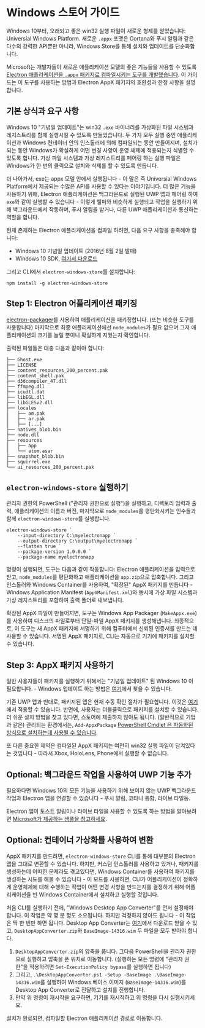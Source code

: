 # Windows 스토어 가이드

Windows 10부터, 오래되고 좋은 win32 실행 파일이 새로운 형제를 얻었습니다: Universial
Windows Platform. 새로운 `.appx` 포맷은 Cortana와 푸시 알림과 같은 다수의 강력한
API뿐만 아니라, Windows Store를 통해 설치와 업데이트를 단순화합니다.

Microsoft는 개발자들이 새로운 애플리케이션 모델의 좋은 기능들을 사용할 수 있도록
[Electron 애플리케이션을 `.appx` 패키지로 컴파일시키는 도구를 개발했습니다][electron-windows-store].
이 가이드는 이 도구를 사용하는 방법과 Electron AppX 패키지의 호환성과 한정 사항을
설명합니다.

## 기본 상식과 요구 사항

Windows 10 "기념일 업데이트"는 win32 `.exe` 바이너리를 가상화된 파일 시스템과
레지스트리를 함께 실행시킬 수 있도록 만들었습니다. 두 가지 모두 실행 중인
애플리케이션과 Windows 컨테이너 안의 인스톨러에 의해 컴파일되는 동안 만들어지며,
설치가 되는 동안 Windows가 확실하게 어떤 변경 사항이 운영 체제에 적용되는지 식별할 수
있도록 합니다. 가상 파일 시스템과 가상 레지스트리를 페어링 하는 실행 파일은 Windows가
한 번의 클릭으로 설치와 삭제를 할 수 있도록 만듭니다.

더 나아가서, exe는 appx 모델 안에서 실행됩니다 - 이 말은 즉 Universial Windows
Platform에서 제공되는 수많은 API를 사용할 수 있다는 이야기입니다. 더 많은 기능을
사용하기 위해, Electron 애플리케이션은 백그라운드로 실행된 UWP 앱과 페어링 하여
`exe`와 같이 실행할 수 있습니다 - 이렇게 헬퍼와 비슷하게 실행되고 작업을 실행하기 위해
백그라운드에서 작동하며, 푸시 알림을 받거나, 다른 UWP 애플리케이션과 통신하는 역할을
합니다.

현재 존재하는 Electron 애플리케이션을 컴파일 하려면, 다음 요구 사항을 충족해야 합니다:


* Windows 10 기념일 업데이트 (2016년 8월 2일 발매)
* Windows 10 SDK, [여기서 다운로드][windows-sdk]

그리고 CLI에서 `electron-windows-store`를 설치합니다:

```
npm install -g electron-windows-store
```

## Step 1: Electron 어플리케이션 패키징

[electron-packager](https://github.com/electron-userland/electron-packager)를
사용하여 애플리케이션을 패키징합니다. (또는 비슷한 도구를 사용합니다) 마지막으로 최종
애플리케이션에선 `node_modules`가 필요 없으며 그저 애플리케이션의 크기를 늘릴 뿐이니
확실하게 지웠는지 확인합니다.

출력된 파일들은 대충 다음과 같아야 합니다:

```
├── Ghost.exe
├── LICENSE
├── content_resources_200_percent.pak
├── content_shell.pak
├── d3dcompiler_47.dll
├── ffmpeg.dll
├── icudtl.dat
├── libEGL.dll
├── libGLESv2.dll
├── locales
│   ├── am.pak
│   ├── ar.pak
│   ├── [...]
├── natives_blob.bin
├── node.dll
├── resources
│   ├── app
│   └── atom.asar
├── snapshot_blob.bin
├── squirrel.exe
└── ui_resources_200_percent.pak
```

## `electron-windows-store` 실행하기

관리자 권한의 PowerShell ("관리자 권한으로 실행")을 실행하고, 디렉토리 입력과 출력,
애플리케이션의 이름과 버전, 마지막으로 `node_modules`를 평탄화시키는 인수들과 함께
`electron-windows-store`를 실행합니다.

```
electron-windows-store `
    --input-directory C:\myelectronapp `
    --output-directory C:\output\myelectronapp `
    --flatten true `
    --package-version 1.0.0.0 `
    --package-name myelectronapp
```

명령이 실행되면, 도구는 다음과 같이 작동합니다: Electron 애플리케이션을 입력으로 받고,
`node_modules`를 평탄화하고 애플리케이션을 `app.zip`으로 압축합니다. 그리고
인스톨러와 Windows Container를 사용하여, "확장된" AppX 패키지를 만듭니다 -
Windows Application Manifest (`AppXManifest.xml`)와 동시에 가상 파일 시스템과 가상
레지스트리를 포함하여 출력 폴더로 내보냅니다.

확장된 AppX 파일이 만들어지면, 도구는 Windows App Packager (`MakeAppx.exe`)를
사용하여 디스크의 파일로부터 단일-파일 AppX 패키지를 생성해냅니다. 최종적으로, 이
도구는 새 AppX 패키지에 서명하기 위해 컴퓨터에서 신뢰된 인증서를 만드는 데 사용할 수
있습니다. 서명된 AppX 패키지로, CLI는 자동으로 기기에 패키지를 설치할 수 있습니다.

## Step 3: AppX 패키지 사용하기

일반 사용자들이 패키지를 실행하기 위해서는 "기념일 업데이트" 된 Windows 10 이
필요합니다. - Windows 업데이트 하는 방법은 [여기][how-to-update]에서 찾을 수
있습니다.

기존 UWP 앱과 반대로, 패키지된 앱은 현재 수동 확인 절차가 필요합니다. 이것은
[여기][centennial-campaigns]에서 적용할 수 있습니다. 반면에, 사용자는
더블클릭으로 패키지를 설치할 수 있습니다. 더 쉬운 설치 방법을 찾고 있다면,
스토어에 제출하지 않아도 됩니다. (일반적으로 기업과 같은) 관리되는 환경에서는,
`Add-AppxPackage` [PowerShell Cmdlet 은 자동화된 방식으로 설치하는데 사용될 수
있습니다][add-appxpackage].

또 다른 중요한 제약은 컴파일된 AppX 패키지는 여전히 win32 실행 파일이 담겨있다는
것입니다 - 따라서 Xbox, HoloLens, Phone에서 실행할 수 없습니다.

## Optional: 백그라운드 작업을 사용하여 UWP 기능 추가

필요하다면 Windows 10의 모든 기능을 사용하기 위해 보이지 않는 UWP 백그라운드 작업과
Electron 앱을 연결할 수 있습니다 - 푸시 알림, 코타나 통합, 라이브 타일등.

Electron 앱이 토스트 알림이나 라이브 타일을 사용할 수 있도록 하는 방법을 알아보려면
[Microsoft가 제공하는 샘플을 참고하세요][background-task].

## Optional: 컨테이너 가상화를 사용하여 변환

AppX 패키지를 만드려면, `electron-windows-store` CLI를 통해 대부분의 Electron 앱을
그대로 변환할 수 있습니다. 하지만, 커스텀 인스톨러를 사용하고 있거나, 패키지를
생성하는데 어떠한 문제라도 겪고있다면, Windows Container를 사용하여 패키지를 생성하는
시도를 해볼 수 있습니다 - 이 모드를 사용하면, CLI가 어플리케이션이 정확하게 운영체제에
대해 수행하는 작업이 어떤 변경 사항을 만드는지를 결정하기 위해 어플리케이션을 빈 Windows
Container에서 설치하고 실행할 것입니다.

처음 CLI를 실행하기 전에, "Windows Desktop App Converter"를 먼저 설정해야 합니다.
이 작업은 약 몇 분 정도 소요됩니다. 하지만 걱정하지 않아도 됩니다 - 이 작업은 딱 한
번만 하면 됩니다. Desktop App Converter는 [여기][app-converter]에서 다운로드 받을
수 있고, `DesktopAppConverter.zip`와 `BaseImage-14316.wim` 두 파일을 모두 받아야
합니다.

1. `DesktopAppConverter.zip`의 압축을 풉니다. 그다음 PowerShell을 관리자 권한으로
  실행하고 압축을 푼 위치로 이동합니다. (실행하는 모든 명령에 "관리자 권한"을
  적용하려면 `Set-ExecutionPolicy bypass`를 실행하면 됩니다)
2. 그리고, `.\DesktopAppConverter.ps1 -Setup -BaseImage .\BaseImage-14316.wim`를
  실행하여 Windows 베이스 이미지 (`BaseImage-14316.wim`)를 Desktop App Converter로
  전달하고 설치를 진행합니다.
3. 만약 위 명령이 재시작을 요구하면, 기기를 재시작하고 위 명령을 다시 실행시키세요.

설치가 완료되면, 컴파일할 Electron 애플리케이션 경로로 이동합니다.

[windows-sdk]: https://developer.microsoft.com/en-us/windows/downloads/windows-10-sdk
[app-converter]: https://www.microsoft.com/en-us/download/details.aspx?id=51691
[add-appxpackage]: https://technet.microsoft.com/en-us/library/hh856048.aspx
[electron-packager]: https://github.com/electron-userland/electron-packager
[electron-windows-store]: https://github.com/catalystcode/electron-windows-store
[background-task]: https://github.com/felixrieseberg/electron-uwp-background
[centennial-campaigns]: https://developer.microsoft.com/en-us/windows/projects/campaigns/desktop-bridge
[how-to-update]: https://blogs.windows.com/windowsexperience/2016/08/02/how-to-get-the-windows-10-anniversary-update
